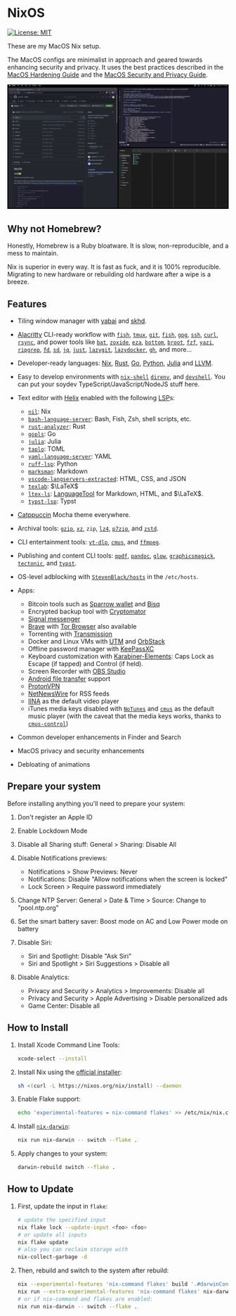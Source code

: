 # NixOS

[![License: MIT](https://img.shields.io/badge/License-MIT-yellow.svg)](https://opensource.org/licenses/MIT)

These are my MacOS Nix setup.

The MacOS configs are minimalist in approach
and geared towards enhancing security and privacy.
It uses the best practices described in the [MacOS Hardening Guide](https://github.com/ataumo/macos_hardening)
and the [MacOS Security and Privacy Guide](https://github.com/drduh/macOS-Security-and-Privacy-Guide).

![screenshot](screenshot.png)

## Why not Homebrew?

Honestly, Homebrew is a Ruby bloatware.
It is slow, non-reproducible, and a mess to maintain.

Nix is superior in every way.
It is fast as fuck,
and it is 100% reproducible.
Migrating to new hardware or rebuilding old hardware after a wipe is a breeze.

## Features

- Tiling window manager with
  [yabai](https://github.com/koekeishiya/yabai) and
  [skhd](https://github.com/koekeishiya/skhd).
- [Alacritty](https://alacritty.org/) CLI-ready workflow with
  [`fish`](https://github.com/fish-shell/fish-shell),
  [`tmux`](https://github.com/tmux/tmux),
  [`git`](https://git-scm.com/),
  [`fish`](https://fishshell.com/),
  [`gpg`](https://gnupg.org/),
  [`ssh`](https://www.openssh.com/),
  [`curl`](https://curl.se/),
  [`rsync`](https://rsync.samba.org/),
  and power tools like
  [`bat`](https://github.com/sharkdp/bat),
  [`zoxide`](https://github.com/ajeetdsouza/zoxide),
  [`eza`](https://eza.rocks/),
  [`bottom`](https://clementtsang.github.io/bottom),
  [`broot`](https://dystroy.org/broot/),
  [`fzf`](https://github.com/junegunn/fzf),
  [`yazi`](https://yazi-rs.github.io/),
  [`ripgrep`](https://github.com/BurntSushi/ripgrep),
  [`fd`](https://github.com/sharkdp/fd),
  [`sd`](https://github.com/chmln/sd),
  [`jq`](https://jqlang.github.io/jq/),
  [`just`](https://just.systems/),
  [`lazygit`](https://github.com/jesseduffield/lazygit),
  [`lazydocker`](https://github.com/jesseduffield/lazydocker),
  [`gh`](https://cli.github.com/),
  and more...
- Developer-ready languages:
  [Nix](https://nixos.org/),
  [Rust](https://rust-lang.org/),
  [Go](https://go.dev/),
  [Python](https://python.org/),
  [Julia](https://julialang.org)
  and [LLVM](https://llvm.org/).
- Easy to develop environments with
  [`nix-shell`](https://nixos.org/manual/nix/stable/command-ref/nix-shell.html)
  [`direnv`](https://direnv.net/),
  and [`devshell`](https://numtide.github.io/devshell/).
  You can put your soydev TypeScript/JavaScript/NodeJS stuff here.
- Text editor with [Helix](https://helix-editor.com/) enabled with the following [LSP](https://langserver.org/)s:

  - [`nil`](https://github.com/oxalica/nil): Nix
  - [`bash-language-server`](https://github.com/bash-lsp/bash-language-server): Bash, Fish, Zsh, shell scripts, etc.
  - [`rust-analyzer`](https://rust-analyzer.github.io/): Rust
  - [`gopls`](https://pkg.go.dev/golang.org/x/tools/gopls): Go
  - [`julia`](https://github.com/julia-vscode/LanguageServer.jl): Julia
  - [`taplo`](https://taplo.tamasfe.dev/): TOML
  - [`yaml-language-server`](https://github.com/redhat-developer/yaml-language-server): YAML
  - [`ruff-lsp`](https://github.com/astral-sh/ruff-lsp): Python
  - [`marksman`](https://github.com/artempyanykh/marksman): Markdown
  - [`vscode-langservers-extracted`](https://github.com/hrsh7th/vscode-langservers-extracted): HTML, CSS, and JSON
  - [`texlab`](https://github.com/latex-lsp/texlab): $\LaTeX$
  - [`ltex-ls`](https://github.com/valentjn/ltex-ls): [LanguageTool](https://languagetool.org/) for Markdown, HTML, and $\LaTeX$.
  - [`typst-lsp`](https://github.com/nvarner/typst-lsp): Typst

- [Catppuccin](https://catppuccin.com) Mocha theme everywhere.
- Archival tools:
  [`gzip`](https://www.gnu.org/software/gzip/),
  [`xz`](https://tukaani.org/xz/),
  `zip`,
  [`lz4`](https://github.com/lz4/lz4),
  [`p7zip`](https://7-zip.org/),
  and [`zstd`](https://facebook.github.io/zstd/).
- CLI entertainment tools:
  [`yt-dlp`](https://github.com/yt-dlp/yt-dlp),
  [`cmus`](https://cmus.github.io/),
  and [`ffmpeg`](https://ffmpeg.org/).
- Publishing and content CLI tools:
  [`qpdf`](https://github.com/qpdf/qpdf),
  [`pandoc`](https://pandoc.org/),
  [`glow`](https://github.com/charmbracelet/glow),
  [`graphicsmagick`](http://www.graphicsmagick.org/),
  [`tectonic`](https://tectonic-typesetting.github.io/),
  and [`typst`](https://typst.app/).
- OS-level adblocking with [`StevenBlack/hosts`](https://github.com/StevenBlack/hosts)
  in the `/etc/hosts`.
- Apps:

  - Bitcoin tools such as [Sparrow wallet](https://sparrowwallet.com/) and [Bisq](https://bisq.network/)
  - Encrypted backup tool with [Cryptomator](https://cryptomator.org/)
  - [Signal messenger](https://signal.org/)
  - [Brave](https://brave.com/) with [Tor Browser](https://www.torproject.org/)
    also available
  - Torrenting with [Transmission](https://transmissionbt.com/)
  - Docker and Linux VMs with [UTM](https://mac.getutm.app/) and [OrbStack](https://orbstack.dev/)
  - Offline password manager with [KeePassXC](https://keepassxc.org/)
  - Keyboard customization with [Karabiner-Elements](https://karabiner-elements.pqrs.org/):
    Caps Lock as Escape (if tapped) and Control (if held).
  - Screen Recorder with [OBS Studio](https://obsproject.com/)
  - [Android file transfer](https://www.android.com/filetransfer/) support
  - [ProtonVPN](https://protonvpn.com/)
  - [NetNewsWire](https://netnewswire.com/) for RSS feeds
  - [IINA](https://iina.io/) as the default video player
  - iTunes media keys disabled with [`NoTunes`](https://github.com/tombonez/noTunes)
    and [`cmus`](https://cmus.github.io/)
    as the default music player
    (with the caveat that the media keys works,
    thanks to [`cmus-control`](https://github.com/TheFox/cmus-control))

- Common developer enhancements in Finder and Search
- MacOS privacy and security enhancements
- Debloating of animations

## Prepare your system

Before installing anything you'll need to prepare your system:

1. Don't register an Apple ID
1. Enable Lockdown Mode
1. Disable all Sharing stuff: General > Sharing: Disable All
1. Disable Notifications previews:

   - Notifications > Show Previews: Never
   - Notifications: Disable "Allow notifications when the screen is locked"
   - Lock Screen > Require password immediately

1. Change NTP Server: General > Date & Time > Source: Change to "pool.ntp.org"
1. Set the smart battery saver: Boost mode on AC and Low Power mode on battery
1. Disable Siri:

   - Siri and Spotlight: Disable "Ask Siri"
   - Siri and Spotlight > Siri Suggestions > Disable all

1. Disable Analytics:

   - Privacy and Security > Analytics > Improvements: Disable all
   - Privacy and Security > Apple Advertising > Disable personalized ads
   - Game Center: Disable all

## How to Install

1. Install Xcode Command Line Tools:

   ```bash
   xcode-select --install
   ```

1. Install Nix using the [official installer](https://nixos.org/download.html#nix-install-macos):

   ```bash
   sh <(curl -L https://nixos.org/nix/install) --daemon
   ```

1. Enable Flake support:

   ```bash
   echo 'experimental-features = nix-command flakes' >> /etc/nix/nix.conf
   ```

1. Install [`nix-darwin`](https://github.com/LnL7/nix-darwin):

   ```bash
   nix run nix-darwin -- switch --flake .
   ```

1. Apply changes to your system:

   ```bash
   darwin-rebuild switch --flake .
   ```

## How to Update

1. First, update the input in `flake`:

   ```bash
   # update the specified input
   nix flake lock --update-input <foo> <foo>
   # or update all inputs
   nix flake update
   # also you can reclaim storage with
   nix-collect-garbage -d
   ```

1. Then, rebuild and switch to the system after rebuild:

   ```bash
   nix --experimental-features 'nix-command flakes' build '.#darwinConfigurations.macbook.system'
   nix run --extra-experimental-features 'nix-command flakes' nix-darwin -- switch --flake .
   # or if nix-command and flakes are enabled:
   nix run nix-darwin -- switch --flake .
   ```
